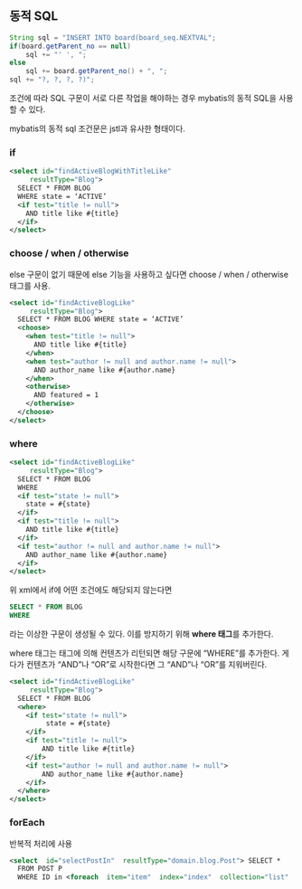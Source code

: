 ## 동적 SQL
```java
String sql = "INSERT INTO board(board_seq.NEXTVAL";
if(board.getParent_no == null)
	sql += "' ', ";
else
	sql += board.getParent_no() + ", ";
sql += "?, ?, ?, ?)";
```
조건에 따라 SQL 구문이 서로 다른 작업을 해야하는 경우 mybatis의 동적 SQL을 사용할 수 있다.

mybatis의 동적 sql 조건문은 jstl과 유사한 형태이다.

### if

```xml
<select id="findActiveBlogWithTitleLike"
     resultType="Blog">
  SELECT * FROM BLOG
  WHERE state = ‘ACTIVE’
  <if test="title != null">
    AND title like #{title}
  </if>
</select>
 ```
### choose / when / otherwise
else 구문이 없기 때문에 else 기능을 사용하고 싶다면 choose / when / otherwise 태그를 사용.
```xml
<select id="findActiveBlogLike"
     resultType="Blog">
  SELECT * FROM BLOG WHERE state = ‘ACTIVE’
  <choose>
    <when test="title != null">
      AND title like #{title}
    </when>
    <when test="author != null and author.name != null">
      AND author_name like #{author.name}
    </when>
    <otherwise>
      AND featured = 1
    </otherwise>
  </choose>
</select>
```

### where

```xml
<select id="findActiveBlogLike"
     resultType="Blog">
  SELECT * FROM BLOG
  WHERE
  <if test="state != null">
    state = #{state}
  </if>
  <if test="title != null">
    AND title like #{title}
  </if>
  <if test="author != null and author.name != null">
    AND author_name like #{author.name}
  </if>
</select>
```
위 xml에서 if에 어떤 조건에도 해당되지 않는다면
```sql
SELECT * FROM BLOG
WHERE
```
라는 이상한 구문이 생성될 수 있다.
이를 방지하기 위해 **where 태그**를 추가한다.

where 태그는 태그에 의해 컨텐츠가 리턴되면 해당 구문에 “WHERE”를 추가한다. 게다가 컨텐츠가 “AND”나 “OR”로 시작한다면 그 “AND”나 “OR”를 지워버린다.

```xml
<select id="findActiveBlogLike"
     resultType="Blog">
  SELECT * FROM BLOG
  <where>
    <if test="state != null">
         state = #{state}
    </if>
    <if test="title != null">
        AND title like #{title}
    </if>
    <if test="author != null and author.name != null">
        AND author_name like #{author.name}
    </if>
  </where>
</select>
```


### forEach 
반복적 처리에 사용
```xml
<select  id="selectPostIn"  resultType="domain.blog.Post"> SELECT *
  FROM POST P
  WHERE ID in <foreach  item="item"  index="index"  collection="list"  open="("  separator=","  close=")"> #{item} </foreach>  </select>
```
<!--stackedit_data:
eyJoaXN0b3J5IjpbMTc5MDYzNDM4XX0=
-->